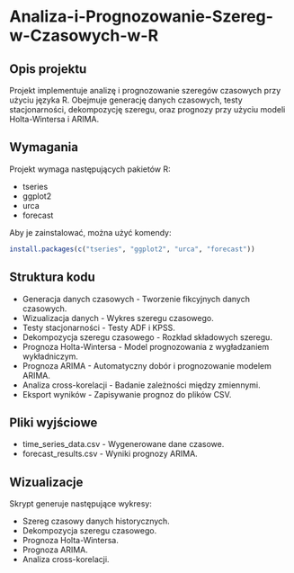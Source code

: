# Analiza-i-Prognozowanie-Szereg-w-Czasowych-w-R

## Opis projektu
Projekt implementuje analizę i prognozowanie szeregów czasowych przy użyciu języka R. Obejmuje generację danych czasowych, testy stacjonarności, dekompozycję szeregu, oraz prognozy przy użyciu modeli Holta-Wintersa i ARIMA.

## Wymagania
Projekt wymaga następujących pakietów R:
- tseries
- ggplot2
- urca
- forecast

Aby je zainstalować, można użyć komendy:
```r
install.packages(c("tseries", "ggplot2", "urca", "forecast"))
```
## Struktura kodu
- Generacja danych czasowych - Tworzenie fikcyjnych danych czasowych.
- Wizualizacja danych - Wykres szeregu czasowego.
- Testy stacjonarności - Testy ADF i KPSS.
- Dekompozycja szeregu czasowego - Rozkład składowych szeregu.
- Prognoza Holta-Wintersa - Model prognozowania z wygładzaniem wykładniczym.
- Prognoza ARIMA - Automatyczny dobór i prognozowanie modelem ARIMA.
- Analiza cross-korelacji - Badanie zależności między zmiennymi.
- Eksport wyników - Zapisywanie prognoz do plików CSV.

## Pliki wyjściowe
- time_series_data.csv - Wygenerowane dane czasowe.
- forecast_results.csv - Wyniki prognozy ARIMA.

## Wizualizacje
Skrypt generuje następujące wykresy:
- Szereg czasowy danych historycznych.
- Dekompozycja szeregu czasowego.
- Prognoza Holta-Wintersa.
- Prognoza ARIMA.
- Analiza cross-korelacji.
